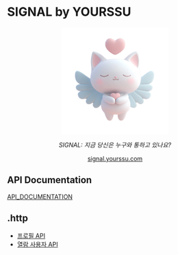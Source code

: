 # SIGNAL by YOURSSU

<div style="display: flex; flex-direction: column; justify-content: center; align-items: center;">
  <img src="src/main/resources/static/signal.png" width="250" />
  <p><i>SIGNAL: 지금 당신은 누구와 통하고 있나요?</i></p>
  <a href="https://signal.yourssu.com">signal.yourssu.com</a>
</div>

## API Documentation
[API_DOCUMENTATION](./src/main/resources/api/API_DOCUMENTATION.md)

## .http
- [프로필 API](src/main/resources/http/docs/profile.http)
- [열람 사용자 API](src/main/resources/http/docs/viewer.http)
